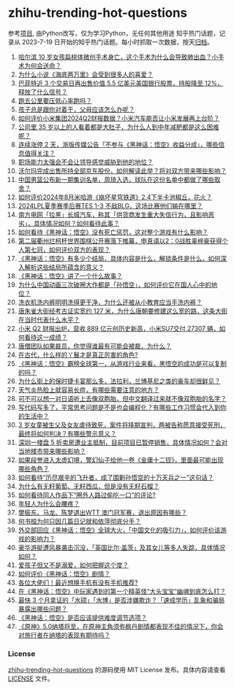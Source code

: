 # zhihu-trending-hot-questions
参考[项目](https://github.com/justjavac/zhihu-trending-hot-questions), 由Python改写，仅为学习Python，无任何其他用途
知乎热门话题，记录从 2023-7-19
日开始的知乎热门话题。每小时抓取一次数据，按天[归档](./data)。
<!-- BEGIN -->
<!-- 最后更新时间 2024-08-22 03:23:09.496941 -->
1. [哈尔滨 10 岁女孩扁桃体微创手术身亡，这个手术为什么会导致肺出血？小手术为何会送命？](https://www.zhihu.com/question/664693131)
1. [为什么小说《海底两万里》会受到很多人的喜爱？](https://www.zhihu.com/question/649795363)
1. [巴菲特近 3 个交易日再出售价值 5.5 亿美元美国银行股票，持股降至 12%，释放了什么信号？](https://www.zhihu.com/question/664884968)
1. [跑五公里要压低心率跑吗？](https://www.zhihu.com/question/664490689)
1. [孩子总是跟你对着干，父母应该怎么办呢？](https://www.zhihu.com/question/664645808)
1. [如何评价小米集团2024Q2财报数据？小米汽车能否让小米发展再上台阶？](https://www.zhihu.com/question/664903032)
1. [公司里 35 岁以上的人看着都是大肚子，为什么人到中年减肥都是这么困难呢？](https://www.zhihu.com/question/664609812)
1. [连续涨停 2 天，浙版传媒公告「不参与《黑神话：悟空》收益分成」，哪些信息值得关注？](https://www.zhihu.com/question/664929012)
1. [职场能力太强会不会让领导感觉威胁到他的地位？](https://www.zhihu.com/question/664862553)
1. [沃尔玛完成出售所持全部京东股份，如何解读此举？将对双方带来哪些影响？](https://www.zhihu.com/question/664882007)
1. [中国男篮公布新一期集训名单，周琦入选，球队在这份名单中都做了哪些取舍？](https://www.zhihu.com/question/663280410)
1. [如何评价2024年8月米哈游《崩坏星穹铁道》2.4下半卡池椒丘，花火？](https://www.zhihu.com/question/664792605)
1. [2024LPL夏季赛季后赛TES 1-3 不敌BLG，这场比赛他们输在哪里？](https://www.zhihu.com/question/664944083)
1. [南方电网「拉黑」长城汽车，称其「供货商发生重大失信行为，且影响恶劣」，具体情况如何？如何看待此事？](https://www.zhihu.com/question/664796341)
1. [如何看待《黑神话：悟空》没有死亡惩罚，这对整个游戏有什么影响？](https://www.zhihu.com/question/664877628)
1. [第二届衢州烂柯杯世界围棋公开赛落下帷幕，申真谞以2：0战胜辜梓豪获得个人第七冠，如何评价双方的表现？](https://www.zhihu.com/question/664897363)
1. [《黑神话：悟空》有多少个结局，具体内容是什么，解锁条件是什么，如何深入解析这些结局所蕴含的意义？](https://www.zhihu.com/question/664880215)
1. [《黑神话：悟空》讲了一个什么故事？](https://www.zhihu.com/question/658731240)
1. [为什么中国动画三次破圈大作都是「孙悟空」，如何评价它在国人心中的地位？](https://www.zhihu.com/question/664871365)
1. [洗衣机洗内裤明明洗得更干净，为什么还被从小教育应当手洗内裤？](https://www.zhihu.com/question/430301463)
1. [唐朱雀大街经考古证实宽约 127 米，为什么唐朝要修建这么宽的路，这条大街在当时代表什么水平？](https://www.zhihu.com/question/585367197)
1. [小米 Q2 财报出炉，营收 889 亿元创历史新高，小米SU7交付 27307 辆，如何看待这一成绩？](https://www.zhihu.com/question/664929001)
1. [唐僧团队如果裁员，你觉得谁最有可能会被裁，为什么？](https://www.zhihu.com/question/664879343)
1. [在古代，什么样的丫鬟才是真正厉害的角色?](https://www.zhihu.com/question/658662100)
1. [《黑神话：悟空》霸榜全球第一，从游戏行业来看，黑悟空的成功是可以复制的吗？](https://www.zhihu.com/question/664870762)
1. [为什么街上的保时捷卡宴那么多，法拉利，兰博基尼之类的豪车却很鲜见？](https://www.zhihu.com/question/24420275)
1. [天气炎热脸上就容易长痘，有哪些需要注意的地方？](https://www.zhihu.com/question/664877267)
1. [可不可以想一对日语听上去像双胞胎，但中文翻译过来就不像双胞胎的名字？](https://www.zhihu.com/question/664836154)
1. [写代码写多了，平常思考问题是不是也会编程化？有哪些工作习惯会代入到你的生活中？](https://www.zhihu.com/question/664243983)
1. [3 岁女童被生父及女友虐待致死，案件将择期宣判，两被告称愿意接受死刑，最终将如何判决？有哪些警示意义？](https://www.zhihu.com/question/664895091)
1. [深圳一楼盘 5 折卖房遭业主抵制，目前项目已暂停销售，具体情况如何？会对当地楼市带来哪些影响？](https://www.zhihu.com/question/664939957)
1. [如果段誉进入太虚幻境，警幻仙子给他一卷《金庸十二钗》，里面最可能出现哪些角色？](https://www.zhihu.com/question/664469983)
1. [如何看待“历尽艰辛的飞升者，成了围剿孙悟空的十万天兵之一”这句话？](https://www.zhihu.com/question/661862920)
1. [为什么有无籽葡萄、无籽西瓜，但是没有无籽石榴？](https://www.zhihu.com/question/664699230)
1. [如何看待同人作品下“圈外人路过偷吃一口”的评论?](https://www.zhihu.com/question/664867405)
1. [年轻人为什么会腰疼？](https://www.zhihu.com/question/319589443)
1. [樊振东、马龙、陈梦退出 ​​WTT 澳门冠军赛，退出原因有哪些？](https://www.zhihu.com/question/664895630)
1. [何书桓为何只因几篇日记就和依萍彻底分手？](https://www.zhihu.com/question/48393567)
1. [外交部回应《黑神话：悟空》全球大火，「中国文化的吸引力」，如何评价该游戏的影响力？](https://www.zhihu.com/question/664894911)
1. [豪华游艇遭风暴袭击沉没，「英国比尔·盖茨」及其女儿等多人失踪，具体情况如何？](https://www.zhihu.com/question/664801137)
1. [爱孩子但又不是溺爱，如何把握这个度？](https://www.zhihu.com/question/664975483)
1. [如何评价《黑神话：悟空》剧情？](https://www.zhihu.com/question/664780498)
1. [各位大佬们！最近想换手机有没有手机推荐?](https://www.zhihu.com/question/664066958)
1. [在《黑神话：悟空》中玩家遇到的第一个精英怪“大头宝宝”幽魂到底怎么打？](https://www.zhihu.com/question/664803995)
1. [最快 3 个月拿证的「水硕」「水博」是否涉嫌欺诈？「速成学历」乱象和骗局暴露出哪些问题？](https://www.zhihu.com/question/664880794)
1. [《黑神话：悟空》是否应该提供难度调节选项？](https://www.zhihu.com/question/618317921)
1. [《原神》5.0纳塔将至，在原神主角须弥枫丹剧情都表现不佳的情况下，你会对旅行者在纳塔的表现有期待吗？](https://www.zhihu.com/question/664730363)
<!-- END -->
### License
[zhihu-trending-hot-questions](https://github.com/yaogengzhu/zhihu-trending-hot-questions)
的源码使用 MIT License 发布。具体内容请查看 [LICENSE](./LICENSE) 文件。
